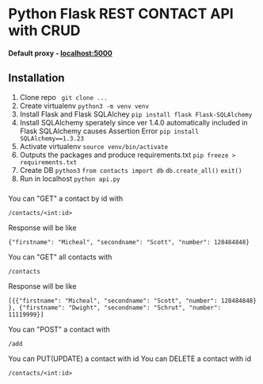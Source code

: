 # Python Flask REST CONTACT API with CRUD 

#### Default proxy -  [localhost:5000](http://localhost:5000/)

## Installation
1. Clone repo ``` git clone ...```
2. Create virtualenv ```python3 -m venv venv```
3. Install Flask and Flask SQLAlchey ```pip install flask Flask-SQLAlchemy```
4. Install SQLAlchemy sperately since ver 1.4.0 automatically included in Flask SQLAlchemy causes Assertion Error ```pip install SQLAlchemy==1.3.23```
5. Activate virtualenv ```source venv/bin/activate```
6. Outputs the packages and produce requirements.txt ```pip freeze > requirements.txt```
7. Create DB ```python3``` ```from contacts import db``` ```db.create_all()``` ```exit()```
8. Run in localhost ```python api.py```

### <USER STORIES>

You can "GET" a contact by id with
```
/contacts/<int:id>
```
Response will be like
```
{"firstname": "Micheal", "secondname": "Scott", "number": 128484848}
```
You can "GET" all contacts with
```
/contacts
```
Response will be like
```
[{{"firstname": "Micheal", "secondname": "Scott", "number": 128484848}
}, {"firstname": "Dwight", "secondname": "Schrut", "number": 11119999}]
```

You can "POST" a contact with
```
/add
```
You can PUT(UPDATE) a contact with id
You can DELETE a contact with id
```
/contacts/<int:id>
```
